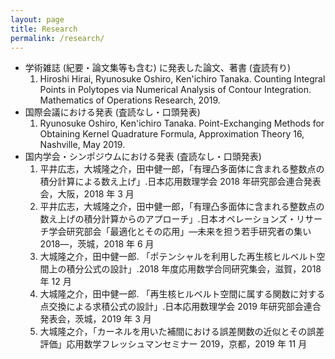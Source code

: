 ```yaml
---
layout: page
title: Research
permalink: /research/
---
```


- 学術雑誌 (紀要・論文集等も含む) に発表した論文、著書 (査読有り)
    1.  Hiroshi Hirai, Ryunosuke Oshiro, Ken'ichiro Tanaka. Counting Integral Points in Polytopes via Numerical Analysis of Contour Integration. Mathematics of Operations Research, 2019.
- 国際会議における発表
    (査読なし・口頭発表)
    1. Ryunosuke Oshiro, Ken'ichiro Tanaka. Point-Exchanging Methods for Obtaining Kernel Quadrature Formula, Approximation Theory 16, Nashville, May 2019. 
- 国内学会・シンポジウムにおける発表
    (査読なし・口頭発表)
    1. 平井広志，大城隆之介，田中健一郎，「有理凸多面体に含まれる整数点の積分計算による数え上げ」.日本応用数理学会 2018 年研究部会連合発表会，大阪，2018 年 3 月
    1. 平井広志，大城隆之介，田中健一郎，「有理凸多面体に含まれる整数点の数え上げの積分計算からのアプローチ」.日本オペレーションズ・リサーチ学会研究部会「最適化とその応用」―未来を担う若手研究者の集い 2018―，茨城，2018 年 6 月
    1. 大城隆之介，田中健一郎. 「ポテンシャルを利用した再生核ヒルベルト空間上の積分公式の設計」.2018 年度応用数学合同研究集会，滋賀，2018 年 12 月
    1. 大城隆之介，田中健一郎. 「再生核ヒルベルト空間に属する関数に対する点交換による求積公式の設計」.日本応用数理学会 2019 年研究部会連合発表会，茨城，2019 年 3 月
    1. 大城隆之介，「カーネルを用いた補間における誤差関数の近似とその誤差評価」応用数学フレッシュマンセミナー 2019，京都，2019 年 11 月




